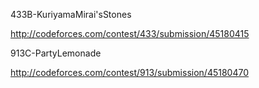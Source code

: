 433B-KuriyamaMirai'sStones

http://codeforces.com/contest/433/submission/45180415

913C-PartyLemonade

http://codeforces.com/contest/913/submission/45180470
